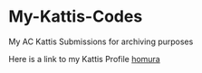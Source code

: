 # My-Kattis-Codes
My AC Kattis Submissions for archiving purposes

Here is a link to my Kattis Profile [homura](https://open.kattis.com/users/homura)
